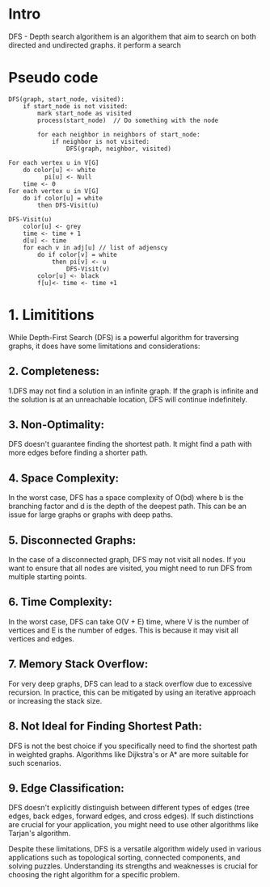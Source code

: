 # Intro

DFS - Depth search algorithem is an algorithem that aim to search on both directed and undirected graphs.
it perform a search

# Pseudo code

```
DFS(graph, start_node, visited):
    if start_node is not visited:
        mark start_node as visited
        process(start_node)  // Do something with the node

        for each neighbor in neighbors of start_node:
            if neighbor is not visited:
                DFS(graph, neighbor, visited)
```

```
For each vertex u in V[G]
    do color[u] <- white
          pi[u] <- Null
    time <- 0
For each vertex u in V[G]
    do if color[u] = white
        then DFS-Visit(u)

DFS-Visit(u)
    color[u] <- grey
    time <- time + 1
    d[u] <- time
    for each v in adj[u] // list of adjenscy
        do if color[v] = white
            then pi[v] <- u
                DFS-Visit(v)
        color[u] <- black
        f[u]<- time <- time +1
```

# 1. Limititions

While Depth-First Search (DFS) is a powerful algorithm for traversing graphs, it does have some limitations and considerations:

## 2. Completeness:

1.DFS may not find a solution in an infinite graph. If the graph is infinite and the solution is at an unreachable location, DFS will continue indefinitely.

## 3. Non-Optimality:

DFS doesn't guarantee finding the shortest path. It might find a path with more edges before finding a shorter path.

## 4. Space Complexity:

In the worst case, DFS has a space complexity of O(bd) where b is the branching factor and d is the depth of the deepest path. This can be an issue for large graphs or graphs with deep paths.

## 5. Disconnected Graphs:

In the case of a disconnected graph, DFS may not visit all nodes. If you want to ensure that all nodes are visited, you might need to run DFS from multiple starting points.

## 6. Time Complexity:

In the worst case, DFS can take O(V + E) time, where V is the number of vertices and E is the number of edges. This is because it may visit all vertices and edges.

## 7. Memory Stack Overflow:

For very deep graphs, DFS can lead to a stack overflow due to excessive recursion. In practice, this can be mitigated by using an iterative approach or increasing the stack size.

## 8. Not Ideal for Finding Shortest Path:

DFS is not the best choice if you specifically need to find the shortest path in weighted graphs. Algorithms like Dijkstra's or A\* are more suitable for such scenarios.

## 9. Edge Classification:

DFS doesn't explicitly distinguish between different types of edges (tree edges, back edges, forward edges, and cross edges). If such distinctions are crucial for your application, you might need to use other algorithms like Tarjan's algorithm.

Despite these limitations, DFS is a versatile algorithm widely used in various applications such as topological sorting, connected components, and solving puzzles. Understanding its strengths and weaknesses is crucial for choosing the right algorithm for a specific problem.
